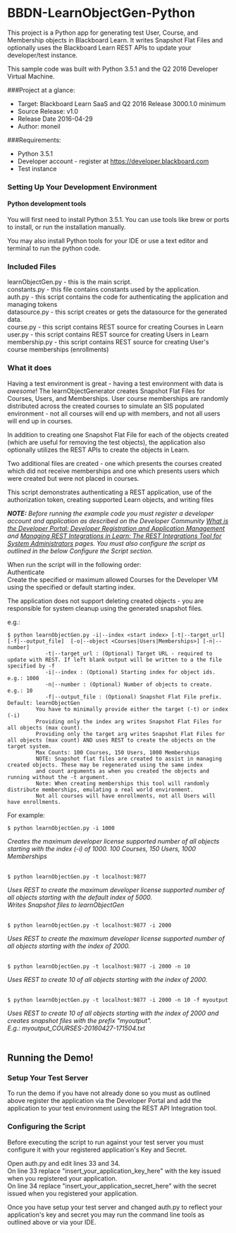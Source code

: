 # BBDN-LearnObjectGen-Python
This project is a Python app for generating test User, Course, and Membership objects in Blackboard Learn.
It writes Snapshot Flat Files and optionally uses the Blackboard Learn REST APIs to update your developer/test instance.

This sample code was built with Python 3.5.1 and the Q2 2016 Developer Virtual Machine.

###Project at a glance:
- Target: Blackboard Learn SaaS and Q2 2016 Release 3000.1.0 minimum
- Source Release: v1.0
- Release Date  2016-04-29
- Author: moneil

###Requirements:
- Python  3.5.1
- Developer account - register at https://developer.blackboard.com
- Test instance


### Setting Up Your Development Environment
#### Python development tools
You will first need to install Python 3.5.1. You can use tools like brew or ports to install, or run the installation manually.

You may also install Python tools for your IDE or use a text editor and terminal to run the python code.


### Included Files
learnObjectGen.py - this is the main script.<br/>
constants.py - this file contains constants used by the application.<br/>
auth.py - this script contains the code for authenticating the application and managing tokens<br/>
datasource.py - this script creates or gets the datasource for the generated data.<br/>
course.py - this script contains REST source for creating Courses in Learn<br/>
user.py - this script contains REST source for creating Users in Learn<br/>
membership.py - this script contains REST source for creating User's course memberships (enrollments)


### What it does
Having a test environment is great - having a test environment with data is <i>awesome</i>! 
The learnObjectGenerator creates Snapshot Flat Files for Courses, Users, and Memberships. 
User course memberships are randomly distributed across the created courses to simulate an
SIS populated environment - not all courses will end up with members, and not all users will 
end up in courses.

In addition to creating one Snapshot Flat File for each of the objects created (which are 
useful for removing the test objects), the application also optionally utilizes the REST APIs
 to create the objects in Learn.
 
Two additional files are created - one which presents the courses created which did not receive memberships 
and one which presents users which were created but were not placed in courses.

 
This script demonstrates authenticating a REST application, use of the authorization token, 
creating supported Learn objects, and writing files

<i><b>NOTE:</b> Before running the example code you must register a developer account and application as described on the Developer Community <a href="https://community.blackboard.com/docs/DOC-1579">What is the Developer Portal: Developer Registration and Application Management</a> and <a href="https://community.blackboard.com/docs/DOC-1580">Managing REST Integrations in Learn: The REST Integrations Tool for System Administrators</a> pages. You must also configure the script as outlined in the below Configure the Script section.</i>

When run the script will in the following order:<br/>
Authenticate<br/>
Create the specified or maximum allowed Courses for the Developer VM using the specified or default starting index.<br/>

The application does not support deleting created objects - you are responsible for system cleanup using the generated snapshot files.

e.g.:
```
$ python learnObjectGen.py -i|--index <start index> [-t|--target_url] [-f|--output_file]  [-o|--object <Courses|Users|Memberships>] [-n|--number]
            -t|--target_url : (Optional) Target URL - required to update with REST. If left blank output will be written to a the file specified by -f
            -i|--index : (Optional) Starting index for object ids. e.g.: 1000
            -n|--number : (Optional) Number of objects to create. e.g.: 10
            -f|--output_file : (Optional) Snapshot Flat File prefix. Default: learnObjectGen
         You have to minimally provide either the target (-t) or index (-i)
         Providing only the index arg writes Snapshot Flat Files for all objects (max count).
         Providing only the target arg writes Snapshot Flat Files for all objects (max count) AND uses REST to create the objects on the target system.
         Max Counts: 100 Courses, 150 Users, 1000 Memberships
         NOTE: Snapshot flat files are created to assist in managing created objects. These may be regenerated using the same index
         and count arguments as when you created the objects and running without the -t argument.
         Note: When creating memberships this tool will randomly distribute memberships, emulating a real world environment.
         Not all courses will have enrollments, not all Users will have enrollments.

```

For example:
```
$ python learnObjectGen.py -i 1000 
```
<i>Creates the maximum developer license supported number of all objects starting with the index (-i) of 1000. 100 Courses, 150 Users, 1000 Memberships
</i>
<br/><br/>

```
$ python learnObjectGen.py -t localhost:9877
```
<i>Uses REST to create the maximum developer license supported number of all objects starting with the default index of 5000.<br/>
Writes Snapshot files to learnObjectGen
</i>
<br/><br/>

```
$ python learnObjectGen.py -t localhost:9877 -i 2000
```
<i>Uses REST to create the maximum developer license supported number of all objects starting with the index of 2000. </i>
<br/><br/>

```
$ python learnObjectGen.py -t localhost:9877 -i 2000 -n 10
```
<i>Uses REST to create 10 of all objects starting with the index of 2000. </i>
<br/><br/>

```
$ python learnObjectGen.py -t localhost:9877 -i 2000 -n 10 -f myoutput
```
<i>Uses REST to create 10 of all objects starting with the index of 2000 and creates snapshot files with the prefix "myoutput".<br/>
E.g.: myoutput_COURSES-20160427-171504.txt</i>
<br/><br/>


## Running the Demo!
### Setup Your Test Server
To run the demo if you have not already done so you must as outlined above register the application via the Developer Portal and add the application to your test environment using the REST API Integration tool.


### Configuring the Script
Before executing the script to run against your test server you must configure it with your registered application's Key and Secret.

Open auth.py and edit lines 33 and 34.<br/>
On line 33 replace "insert_your_application_key_here" with the key issued when you registered your application.<br/>
On line 34 replace "insert_your_application_secret_here" with the secret issued when you registered your application.

Once you have setup your test server and changed auth.py to reflect your application's key and secret you may run the command line tools as outlined above or via your IDE.
